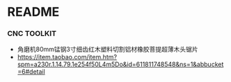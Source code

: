 # README

### CNC TOOLKIT

-  角磨机80mm锰钢3寸细齿红木塑料切割铝材橡胶菩提超薄木头锯片
  - https://item.taobao.com/item.htm?spm=a230r.1.14.79.1e254f50L4m5Do&id=611811748548&ns=1&abbucket=6#detail